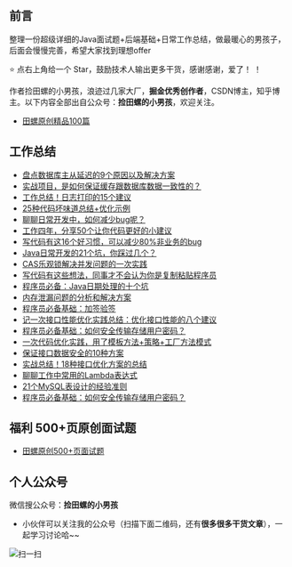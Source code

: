 ## 前言

整理一份超级详细的Java面试题+后端基础+日常工作总结，做最暖心的男孩子，后面会慢慢完善，希望大家找到理想offer

⭐ 点右上角给一个 Star，鼓励技术人输出更多干货，感谢感谢，爱了！ ！

作者捡田螺的小男孩，浪迹过几家大厂，**掘金优秀创作者**，CSDN博主，知乎博主。以下内容全部出自公众号：**捡田螺的小男孩**，欢迎关注。

- [田螺原创精品100篇](https://mp.weixin.qq.com/s?__biz=Mzg3NzU5NTIwNg==&amp;mid=2247497536&amp;idx=1&amp;sn=3ac9934f607d79e51457fd01f4c8a4ef&amp;chksm=cf222869f855a17fc30c744e5b7ccdeca407f3b7ddcca46bae1c93b1436ffc6fe417ccb8aef4&token=1990771297&lang=zh_CN#rd)

## 工作总结

- [盘点数据库主从延迟的9个原因以及解决方案](https://mp.weixin.qq.com/s/aT7YjsTrM_dhDbddr8TSjg?token=528541177&lang=zh_CN)
- [实战项目，是如何保证缓存跟数据库数据一致性的？](https://mp.weixin.qq.com/s/UVHMeFDO4NYTnSwHZc9f1A?token=528541177&lang=zh_CN)
- [工作总结！日志打印的15个建议](https://mp.weixin.qq.com/s?__biz=Mzg3NzU5NTIwNg==&mid=2247494838&idx=1&sn=cdb15fd346bddf3f8c1c99f0efbd67d8&chksm=cf22339ff855ba891616c79d4f4855e228e34a9fb45088d7acbe421ad511b8d090a90f5b019f&token=162724582&lang=zh_CN&scene=21#wechat_redirect)
- [25种代码坏味道总结+优化示例](https://mp.weixin.qq.com/s?__biz=Mzg3NzU5NTIwNg==&mid=2247490148&idx=1&sn=00a181bf74313f751b3ea15ebc303545&chksm=cf21c54df8564c5bc5b4600fce46619f175f7ae557956f449629c470a08e20580feef4ea8d53&token=162724582&lang=zh_CN&scene=21#wechat_redirect)
- [聊聊日常开发中，如何减少bug呢？](https://mp.weixin.qq.com/s?__biz=Mzg3NzU5NTIwNg==&mid=2247490662&idx=1&sn=d38a090611af7f64ee3c6a31331d5228&chksm=cf21c34ff8564a59e505e6edf3065a0fc506c6d2c96f492c8d8873cd46dedbe0704e43cb9c2e&token=1990771297&lang=zh_CN#rd)
- [工作四年，分享50个让你代码更好的小建议](https://mp.weixin.qq.com/s?__biz=Mzg3NzU5NTIwNg==&mid=2247488708&idx=1&sn=6e2e0a740f5d42a59641487a0bf1e3bf&chksm=cf21cbedf85642fbb485fa1c7bf9af21923d8503f2542b6f8283ce79ddc683f7d9e45da83100&token=162724582&lang=zh_CN&scene=21#wechat_redirect)
- [写代码有这16个好习惯，可以减少80%非业务的bug](https://mp.weixin.qq.com/s?__biz=Mzg3NzU5NTIwNg==&mid=2247488097&idx=1&sn=eaca1f92ca3ccd9de00dbc4ef3e4029a&chksm=cf21cd48f856445e4cc24c1f8bcf18d1479bad0a37a87a2fb70717d8a4e65dcf7b4d5f83d24f&token=162724582&lang=zh_CN&scene=21#wechat_redirect)
- [Java日常开发的21个坑，你踩过几个？](https://mp.weixin.qq.com/s?__biz=Mzg3NzU5NTIwNg==&mid=2247488115&idx=1&sn=bdd4a4ca36bc7ea902106d058e8537fb&chksm=cf21cd5af856444cb36af600705615454b0aaa2b289b97ddb52d594556ac07a1915b73ecce19&token=162724582&lang=zh_CN&scene=21#wechat_redirect)
- [CAS乐观锁解决并发问题的一次实践](https://mp.weixin.qq.com/s?__biz=Mzg3NzU5NTIwNg==&mid=2247487937&idx=1&sn=206a37bf6d6a7aa1d05674c479ed7a72&chksm=cf21cee8f85647fe7a082049a41c0f640f54976d2cdf4302b24c5517ca42b854eb84b13ece10&token=1990771297&lang=zh_CN#rd)
- [写代码有这些想法，同事才不会认为你是复制粘贴程序员](https://mp.weixin.qq.com/s?__biz=Mzg3NzU5NTIwNg==&mid=2247487961&idx=1&sn=e646231067968d9f58e6665914293f9a&chksm=cf21cef0f85647e6f3ff2feece004ac3bd979e37fe45103c88d0f299dfe632a5cf6dd547c1d9&token=162724582&lang=zh_CN&scene=21#wechat_redirect)
- [程序员必备：Java日期处理的十个坑](https://mp.weixin.qq.com/s?__biz=Mzg3NzU5NTIwNg==&mid=2247487973&idx=1&sn=0f713413098fb579e5f200b829f71e89&chksm=cf21ceccf85647da450765d79bf5943da551c3be950447063b9f8c77c21bf2a39b99387a949b&token=162724582&lang=zh_CN&scene=21#wechat_redirect)
- [内存泄漏问题的分析和解决方案](https://mp.weixin.qq.com/s?__biz=Mzg3NzU5NTIwNg==&mid=2247487986&idx=1&sn=d681a585ac489703788e3baa48eb9aa3&chksm=cf21cedbf85647cd23bbab9dfec63e6877f83c34efb19bd16075d5d90fea91d3f4a20fc77921&token=162724582&lang=zh_CN&scene=21#wechat_redirect)
- [程序员必备基础：加签验签](https://mp.weixin.qq.com/s?__biz=Mzg3NzU5NTIwNg==&mid=2247488022&idx=1&sn=70484a48173d36006c8db1dfb74ab64d&chksm=cf21cd3ff8564429a1205f6c1d78757faae543111c8461d16c71aaee092fe3e0fed870cc5e0e&token=162724582&lang=zh_CN&scene=21#wechat_redirect)
- [记一次接口性能优化实践总结：优化接口性能的八个建议](https://mp.weixin.qq.com/s?__biz=Mzg3NzU5NTIwNg==&mid=2247488004&idx=1&sn=00840efd9c0bd0a7f172b59eb2ca130f&chksm=cf21cd2df856443bf21d8e09cfe5c8452ecaf82e3c2210fca3b28829ded04defddcf63c0a59b&token=162724582&lang=zh_CN&scene=21#wechat_redirect)
- [程序员必备基础：如何安全传输存储用户密码？](https://mp.weixin.qq.com/s?__biz=Mzg3NzU5NTIwNg==&mid=2247488117&idx=1&sn=5d3d0eda0ed45f3f576e211de31ca3a9&chksm=cf21cd5cf856444af1407a94a2abf445265ca7c5f5855cfa1c223cb209e99040c7889621f231&token=162724582&lang=zh_CN&scene=21#wechat_redirect)
- [一次代码优化实践，用了模板方法+策略+工厂方法模式](https://mp.weixin.qq.com/s?__biz=Mzg3NzU5NTIwNg==&mid=2247488061&idx=1&sn=1d9ab7954b03521ab81ecf033c0e5e50&chksm=cf21cd14f8564402b213f0ef908bbdb0e12fed4b281c5803b8e539cacb1551654194becfb7d6&token=162724582&lang=zh_CN&scene=21#wechat_redirect)
- [保证接口数据安全的10种方案](https://mp.weixin.qq.com/s?__biz=Mzg3NzU5NTIwNg==&amp;mid=2247500285&amp;idx=1&amp;sn=7d0723f25d46e858859cfd79acb6fb9d&amp;chksm=cf221ed4f85597c2093f81baa5fdedc65817bf2d23a7951236836b0f54c2335695cbed61cd13&token=1990771297&lang=zh_CN#rd)
- [实战总结！18种接口优化方案的总结](https://mp.weixin.qq.com/s?__biz=MzkyMzU5Mzk1NQ==&amp;mid=2247506674&amp;idx=1&amp;sn=8b2914d9aafa334029495b029b69d0b6&amp;chksm=c1e0277ef697ae68e8c2bffe4bd7d9849be3165ef1a20286538f6a7569a6ba0879d517d55b87&token=337310304&lang=zh_CN#rd)
- [聊聊工作中常用的Lambda表达式](https://mp.weixin.qq.com/s?__biz=MzkyMzU5Mzk1NQ==&amp;mid=2247506654&amp;idx=1&amp;sn=4835e9f486e643765d4ad3b3fc93e079&amp;chksm=c1e02752f697ae442f62fc122d7604f4b01979f6d1665df414bb499fd8ba211335ebc503c368&token=337310304&lang=zh_CN#rd)
- [21个MySQL表设计的经验准则](https://mp.weixin.qq.com/s?__biz=MzkyMzU5Mzk1NQ==&amp;mid=2247506621&amp;idx=1&amp;sn=afca898cb461827054d706a92f9b9250&amp;chksm=c1e02731f697ae27a83e5637ee2184d1e26e5090caeaa58121d3cf5afab7d4d5832cac6d171a&token=337310304&lang=zh_CN#rd)
- [程序员必备基础：如何安全传输存储用户密码？](https://mp.weixin.qq.com/s?__biz=MzkyMzU5Mzk1NQ==&mid=2247506023&idx=1&sn=b96dde436c1c9fe4bda745ca5ca1b170&source=41#wechat_redirect)

## 福利 500+页原创面试题

- [田螺原创500+页面试题](https://mp.weixin.qq.com/s?__biz=Mzg3NzU5NTIwNg==&mid=2247499943&idx=1&sn=fe869c0a97a306e42830336fe74e17a6&chksm=cf221f8ef8559698781709bfbccbb85087286e48434905fb18bec3a3ec0af7329c2a1632c230&token=1990771297&lang=zh_CN#rd)


## 个人公众号

微信搜公众号：**捡田螺的小男孩**

- 小伙伴可以关注我的公众号（扫描下面二维码，还有**很多很多干货文章**），一起学习讨论哈~~

![扫一扫](https://user-images.githubusercontent.com/20244922/179399354-8a9fd2a8-42ba-4303-9ce5-04891e899e6d.png)
